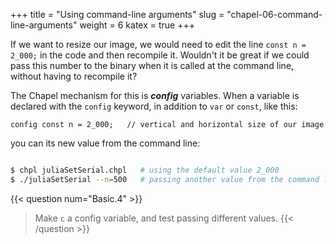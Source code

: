 +++
title = "Using command-line arguments"
slug = "chapel-06-command-line-arguments"
weight = 6
katex = true
+++

If we want to resize our image, we would need to edit the line `const n = 2_000;` in the code and then
recompile it. Wouldn't it be great if we could pass this number to the binary when it is called at the command
line, without having to recompile it?

The Chapel mechanism for this is **_config_** variables. When a variable is declared with the `config`
keyword, in addition to `var` or `const`, like this:

```chpl
config const n = 2_000;   // vertical and horizontal size of our image
```

you can its new value from the command line:

```sh
```
```sh
$ chpl juliaSetSerial.chpl   # using the default value 2_000
$ ./juliaSetSerial --n=500   # passing another value from the command line
```



{{< question num="Basic.4" >}}
> Make `c` a config variable, and test passing different values.
{{< /question >}}





<!-- From the last run of our code, we can see that 500 iterations is not enough to get to a _steady state_ (a -->
<!-- state where the difference in temperature does not vary too much, i.e. `delta`<`tolerance`). Now, if we want -->
<!-- to change the number of iterations we would need to modify `niter` in the code, and compile it again. What if -->
<!-- we want to change the number of rows and columns in our grid to have more precision, or if we want to see the -->
<!-- evolution of the temperature at a different point (iout,jout)? The answer would be the same, modify the code -->
<!-- and compile it again! -->

<!-- No need to say that this would be very tedious and inefficient. 

<!-- ```chpl -->
<!-- Temperature at iteration 0: 25.0 -->
<!-- Temperature at iteration 20: 2.0859 -->
<!-- ... -->
<!-- Temperature at iteration 2980: 0.793969 -->
<!-- Temperature at iteration 3000: 0.793947 -->
<!-- Final temperature at the desired position after 3000 iterations is: 0.793947 -->
<!-- The greatest difference in temperatures between the last two iterations was: 0.00142546 -->
<!-- ``` -->
